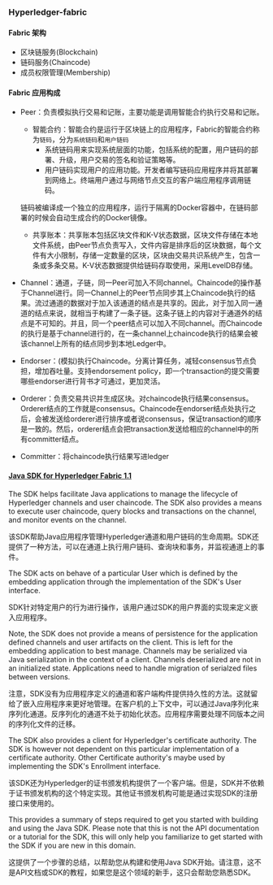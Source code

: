 ### Hyperledger-fabric

#### Fabric 架构
- 区块链服务(Blockchain)
- 链码服务(Chaincode)
- 成员权限管理(Membership)

#### Fabric 应用构成
- Peer：负责模拟执行交易和记账，主要功能是调用智能合约执行交易和记账。
    - 智能合约：智能合约是运行于区块链上的应用程序，Fabric的智能合约称为`链码`，分为`系统链码`和`用户链码`
        - 系统链码用来实现系统层面的功能，包括系统的配置，用户链码的部署、升级，用户交易的签名和验证策略等。
        - 用户链码实现用户的应用功能。开发者编写链码应用程序并将其部署到网络上。终端用户通过与网络节点交互的客户端应用程序调用链码。
    
     链码被编译成一个独立的应用程序，运行于隔离的Docker容器中，在链码部署的时候会自动生成合约的Docker镜像。

    - 共享账本：共享账本包括区块文件和K-V状态数据，区块文件存储在本地文件系统，由Peer节点负责写入，文件内容是排序后的区块数据，每个文件有大小限制，存储一定数量的区块，区块由交易共识系统产生，包含一条或多条交易。K-V状态数据提供给链码存取使用，采用LevelDB存储。
- Channel：通道，子链，同一Peer可加入不同channel。Chaincode的操作基于Channel进行。同一Channel上的Peer节点同步其上Chaincode执行的结果。流过通道的数据对于加入该通道的结点是共享的。因此，对于加入同一通道的结点来说，就相当于构建了一条子链。这条子链上的内容对于通道外的结点是不可知的。并且，同一个peer结点可以加入不同channel。而Chaincode的执行是基于channel进行的，在一条channel上chaincode执行的结果会被该channel上所有的结点同步到本地Ledger中。
- Endorser：(模拟)执行Chaincode。分离计算任务，减轻consensus节点负担，增加吞吐量。支持endorsement policy，即一个transaction的提交需要哪些endorser进行背书才可通过，更加灵活。
- Orderer：负责交易共识并生成区块。对chaincode执行结果consensus。Orderer结点的工作就是consensus。Chaincode在endorser结点处执行之后，会被发送给orderer进行排序或者说consensus，保证transaction的顺序是一致的。然后，orderer结点会把transaction发送给相应的channel中的所有committer结点。
- Committer：将chaincode执行结果写进ledger


#### [Java SDK for Hyperledger Fabric 1.1](https://github.com/hyperledger/fabric-sdk-java)
The SDK helps facilitate Java applications to manage the lifecycle of Hyperledger channels and user chaincode. The SDK also provides a means to execute user chaincode, query blocks and transactions on the channel, and monitor events on the channel.

该SDK帮助Java应用程序管理Hyperledger通道和用户链码的生命周期。SDK还提供了一种方法，可以在通道上执行用户链码、查询块和事务，并监视通道上的事件。

The SDK acts on behave of a particular User which is defined by the embedding application through the implementation of the SDK's User interface.

SDK针对特定用户的行为进行操作，该用户通过SDK的用户界面的实现来定义嵌入应用程序。

Note, the SDK does not provide a means of persistence for the application defined channels and user artifacts on the client. This is left for the embedding application to best manage. Channels may be serialized via Java serialization in the context of a client. Channels deserialized are not in an initialized state. Applications need to handle migration of serialzed files between versions.

注意，SDK没有为应用程序定义的通道和客户端构件提供持久性的方法。这就留给了嵌入应用程序来更好地管理。在客户机的上下文中，可以通过Java序列化来序列化通道。反序列化的通道不处于初始化状态。应用程序需要处理不同版本之间的序列化文件的迁移。

The SDK also provides a client for Hyperledger's certificate authority. The SDK is however not dependent on this particular implementation of a certificate authority. Other Certificate authority's maybe used by implementing the SDK's Enrollment interface.

该SDK还为Hyperledger的证书颁发机构提供了一个客户端。但是，SDK并不依赖于证书颁发机构的这个特定实现。其他证书颁发机构可能是通过实现SDK的注册接口来使用的。

This provides a summary of steps required to get you started with building and using the Java SDK. Please note that this is not the API documentation or a tutorial for the SDK, this will only help you familiarize to get started with the SDK if you are new in this domain.

这提供了一个步骤的总结，以帮助您从构建和使用Java SDK开始。请注意，这不是API文档或SDK的教程，如果您是这个领域的新手，这只会帮助您熟悉SDK。